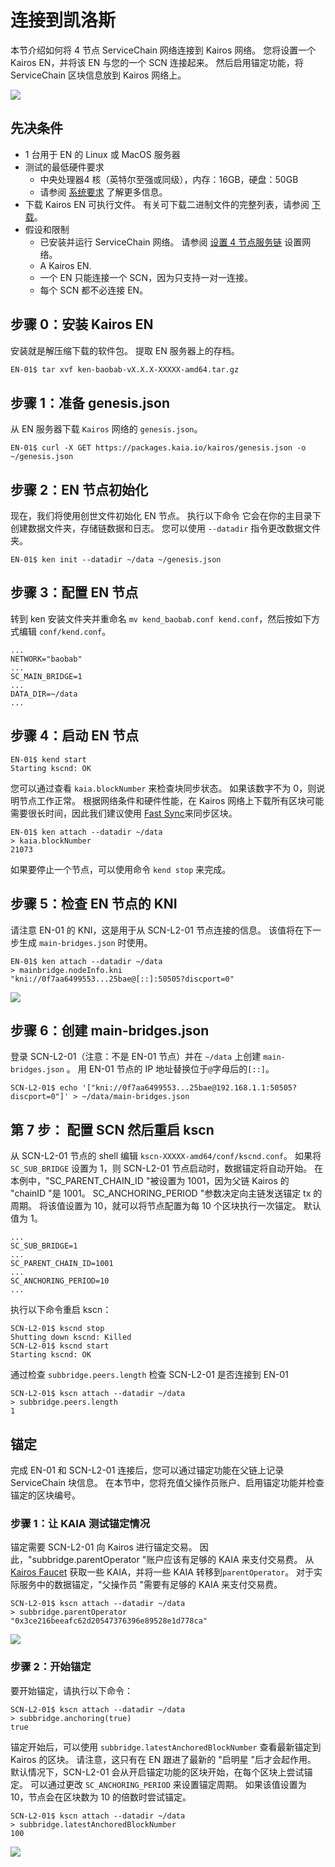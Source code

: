 # 连接到凯洛斯

本节介绍如何将 4 节点 ServiceChain 网络连接到 Kairos 网络。
您将设置一个 Kairos EN，并将该 EN 与您的一个 SCN 连接起来。 然后启用锚定功能，将 ServiceChain 区块信息放到 Kairos 网络上。

![](/img/nodes/sc-en-scn-arch.png)

## 先决条件<a id="prerequisites"></a>

- 1 台用于 EN 的 Linux 或 MacOS 服务器
- 测试的最低硬件要求
  - 中央处理器4 核（英特尔至强或同级），内存：16GB，硬盘：50GB
  - 请参阅 [系统要求](../system-requirements.md) 了解更多信息。
- 下载 Kairos EN 可执行文件。 有关可下载二进制文件的完整列表，请参阅 [下载](../../downloads/downloads.md)。
- 假设和限制
  - 已安装并运行 ServiceChain 网络。 请参阅 [设置 4 节点服务链](4nodes-setup-guide.md) 设置网络。
  - A Kairos EN.
  - 一个 EN 只能连接一个 SCN，因为只支持一对一连接。
  - 每个 SCN 都不必连接 EN。

## 步骤 0：安装 Kairos EN<a id="install-kairos-en"></a>

安装就是解压缩下载的软件包。 提取 EN 服务器上的存档。

```bash
EN-01$ tar xvf ken-baobab-vX.X.X-XXXXX-amd64.tar.gz
```

## 步骤 1：准备 genesis.json<a id="step-1-preparing-genesis-json"></a>

从 EN 服务器下载 `Kairos` 网络的 `genesis.json`。

```
EN-01$ curl -X GET https://packages.kaia.io/kairos/genesis.json -o ~/genesis.json
```

## 步骤 2：EN 节点初始化<a id="step-2-en-node-initialization"></a>

现在，我们将使用创世文件初始化 EN 节点。 执行以下命令
它会在你的主目录下创建数据文件夹，存储链数据和日志。
您可以使用 `--datadir` 指令更改数据文件夹。

```
EN-01$ ken init --datadir ~/data ~/genesis.json
```

## 步骤 3：配置 EN 节点<a id="step-3-configure-the-en-node"></a>

转到 ken 安装文件夹并重命名 `mv kend_baobab.conf kend.conf`，然后按如下方式编辑 `conf/kend.conf`。

```
...
NETWORK="baobab"
...
SC_MAIN_BRIDGE=1
...
DATA_DIR=~/data
...
```

## 步骤 4：启动 EN 节点<a id="step-4-start-the-en-node"></a>

```
EN-01$ kend start
Starting kscnd: OK
```

您可以通过查看 `kaia.blockNumber` 来检查块同步状态。 如果该数字不为 0，则说明节点工作正常。 根据网络条件和硬件性能，在 Kairos 网络上下载所有区块可能需要很长时间，因此我们建议使用 [Fast Sync](../../endpoint-node/install-endpoint-nodes.md#fast-sync-optional)来同步区块。

```
EN-01$ ken attach --datadir ~/data
> kaia.blockNumber
21073
```

如果要停止一个节点，可以使用命令 `kend stop` 来完成。

## 步骤 5：检查 EN 节点的 KNI<a id="step-5-check-kni-of-en-node"></a>

请注意 EN-01 的 KNI，这是用于从 SCN-L2-01 节点连接的信息。 该值将在下一步生成 `main-bridges.json` 时使用。

```
EN-01$ ken attach --datadir ~/data
> mainbridge.nodeInfo.kni
"kni://0f7aa6499553...25bae@[::]:50505?discport=0"
```

![](/img/nodes/sc-en-scn-nodeInfo.png)

## 步骤 6：创建 main-bridges.json<a id="step-6-create-main-bridges-json"></a>

登录 SCN-L2-01（注意：不是 EN-01 节点）并在 `~/data` 上创建 `main-bridges.json` 。 用 EN-01 节点的 IP 地址替换位于`@`字母后的`[::]`。

```
SCN-L2-01$ echo '["kni://0f7aa6499553...25bae@192.168.1.1:50505?discport=0"]' > ~/data/main-bridges.json
```

## 第 7 步： 配置 SCN 然后重启 kscn<a id="step-7-configure-scn-then-restart-kscn"></a>

从 SCN-L2-01 节点的 shell 编辑 `kscn-XXXXX-amd64/conf/kscnd.conf`。
如果将 `SC_SUB_BRIDGE` 设置为 1，则 SCN-L2-01 节点启动时，数据锚定将自动开始。 在本例中，"SC_PARENT_CHAIN_ID "被设置为 1001，因为父链 Kairos 的 "chainID "是 1001。
SC_ANCHORING_PERIOD "参数决定向主链发送锚定 tx 的周期。 将该值设置为 10，就可以将节点配置为每 10 个区块执行一次锚定。 默认值为 1。

```
...
SC_SUB_BRIDGE=1
...
SC_PARENT_CHAIN_ID=1001
...
SC_ANCHORING_PERIOD=10
...
```

执行以下命令重启 kscn：

```
SCN-L2-01$ kscnd stop
Shutting down kscnd: Killed
SCN-L2-01$ kscnd start
Starting kscnd: OK
```

通过检查 `subbridge.peers.length` 检查 SCN-L2-01 是否连接到 EN-01

```
SCN-L2-01$ kscn attach --datadir ~/data
> subbridge.peers.length
1
```

## 锚定 <a id="anchoring"></a>

完成 EN-01 和 SCN-L2-01 连接后，您可以通过锚定功能在父链上记录 ServiceChain 块信息。
在本节中，您将充值父操作员账户、启用锚定功能并检查锚定的区块编号。

### 步骤 1：让 KAIA 测试锚定情况<a id="step-1-get-kaia-to-test-anchoring"></a>

锚定需要 SCN-L2-01 向 Kairos 进行锚定交易。 因此，"subbridge.parentOperator "账户应该有足够的 KAIA 来支付交易费。 从 [Kairos Faucet](https://faucet.kaia.io/) 获取一些 KAIA，并将一些 KAIA 转移到`parentOperator`。 对于实际服务中的数据锚定，"父操作员 "需要有足够的 KAIA 来支付交易费。

```
SCN-L2-01$ kscn attach --datadir ~/data
> subbridge.parentOperator
"0x3ce216beeafc62d20547376396e89528e1d778ca"
```

![](/img/nodes/sc-en-scn-faucet.png)

### 步骤 2：开始锚定<a id="step-2-start-anchoring"></a>

要开始锚定，请执行以下命令：

```
SCN-L2-01$ kscn attach --datadir ~/data
> subbridge.anchoring(true)
true
```

锚定开始后，可以使用 `subbridge.latestAnchoredBlockNumber` 查看最新锚定到 Kairos 的区块。 请注意，这只有在 EN 跟进了最新的 "启明星 "后才会起作用。 默认情况下，SCN-L2-01 会从开启锚定功能的区块开始，在每个区块上尝试锚定。 可以通过更改 `SC_ANCHORING_PERIOD` 来设置锚定周期。 如果该值设置为 10，节点会在区块数为 10 的倍数时尝试锚定。

```
SCN-L2-01$ kscn attach --datadir ~/data
> subbridge.latestAnchoredBlockNumber
100
```

![](/img/nodes/sc-en-scn-anchoring.png)
